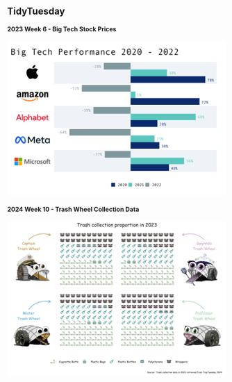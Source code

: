 ## TidyTuesday

#### 2023 Week 6 - Big Tech Stock Prices

![](2023/Week_6/images/plot.png)

#### 2024 Week 10 - Trash Wheel Collection Data

![](2024/week_10/images/plot.png)

